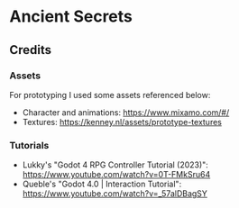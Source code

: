 # Ancient Secrets

## Credits

### Assets

For prototyping I used some assets referenced below:

- Character and animations: https://www.mixamo.com/#/
- Textures: https://kenney.nl/assets/prototype-textures

### Tutorials

- Lukky's "Godot 4 RPG Controller Tutorial (2023)": https://www.youtube.com/watch?v=0T-FMkSru64
- Queble's "Godot 4.0 | Interaction Tutorial": https://www.youtube.com/watch?v=_57alDBagSY
